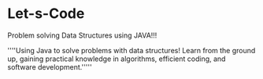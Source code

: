 # Let-s-Code
Problem solving Data Structures using JAVA!!!

''''Using Java to solve problems with data structures! Learn from the ground up, gaining practical knowledge in algorithms, efficient coding, and software development.'''''
